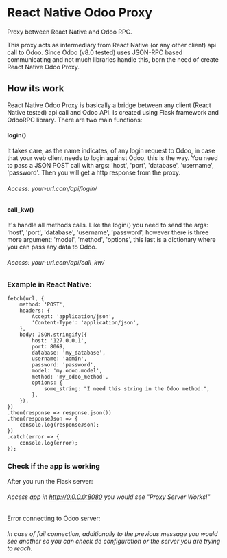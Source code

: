 # React Native Odoo Proxy
Proxy between React Native and Odoo RPC.

This proxy acts as intermediary from React Native (or any other client) api call to Odoo. 
Since Odoo (v8.0 tested) uses JSON-RPC based communicating and not much libraries handle this, 
born the need of create React Native Odoo Proxy. 

## How its work

React Native Odoo Proxy is basically a bridge between any client (React Native tested) api call and Odoo API. 
Is created using Flask framework and OdooRPC library. There are two main functions:

#### login()

It takes care, as the name indicates, of any login request to Odoo, in case that your web client needs to login against 
Odoo, this is the way. You need to pass a JSON POST call with args: 'host', 'port', 'database', 'username', 'password'. 
Then you will get a http response from the proxy.


###### Access: your-url.com/api/login/

#### call_kw()

It's handle all methods calls. Like the login() you need to send the args: 'host', 'port', 'database', 'username', 'password',
however there is three more argument: 'model', 'method', 'options', this last is a dictionary where you can pass any data
to Odoo.

###### Access: your-url.com/api/call_kw/

### Example in React Native:

```
fetch(url, {
    method: 'POST',
    headers: {
        Accept: 'application/json',
        'Content-Type': 'application/json',
    },
    body: JSON.stringify({
        host: '127.0.0.1',
        port: 8069,
        database: 'my_database',
        username: 'admin',
        password: 'password',
        model: 'my.odoo.model',
        method: 'my_odoo_method',
        options: {
            some_string: "I need this string in the Odoo method.",
        },
    }),
})
.then(response => response.json())
.then(responseJson => {
    console.log(responseJson);
})
.catch(error => {
    console.log(error);
});
```

### Check if the app is working

After you run the Flask server:
###### Access app in http://0.0.0.0:8080 you would see "Proxy Server Works!"
Error connecting to Odoo server:
###### In case of fail connection, additionally to the previous message you would see another so you can check de configuration or the server you are trying to reach.  
